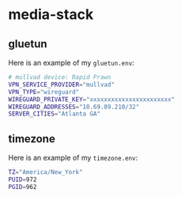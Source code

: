 # media-stack

## gluetun

Here is an example of my `gluetun.env`:

```sh
# mullvad device: Rapid Prawn
VPN_SERVICE_PROVIDER="mullvad"
VPN_TYPE="wireguard"
WIREGUARD_PRIVATE_KEY="xxxxxxxxxxxxxxxxxxxxxxx"
WIREGUARD_ADDRESSES="10.69.89.210/32"
SERVER_CITIES="Atlanta GA"
```

## timezone

Here is an example of my `timezone.env`:

```sh
TZ="America/New_York"
PUID=972
PGID=962
```
